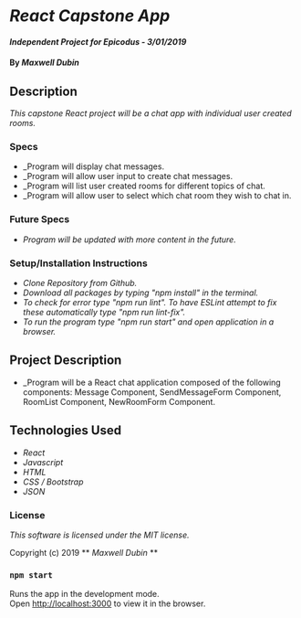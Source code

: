 # _React Capstone App_

#### _Independent Project for Epicodus - 3/01/2019_

#### By _**Maxwell Dubin**_

## Description

_This capstone React project will be a chat app with individual user created rooms._


### Specs

- _Program will display chat messages.
- _Program will allow user input to create chat messages.
- _Program will list user created rooms for different topics of chat.
- _Program will allow user to select which chat room they wish to chat in.



### Future Specs
- _Program will be updated with more content in the future._

### Setup/Installation Instructions
- _Clone Repository from Github._
- _Download all packages by typing "npm install" in the terminal._
- _To check for error type "npm run lint". To have ESLint attempt to fix these automatically type "npm run lint-fix"._
- _To run the program type "npm run start" and open application in a browser._

## Project Description

- _Program will be a React chat application composed of the following components: Message Component, SendMessageForm Component, RoomList Component, NewRoomForm Component.




## Technologies Used

- _React_
- _Javascript_
- _HTML_
- _CSS / Bootstrap_
- _JSON_

### License

_This software is licensed under the MIT license._

Copyright (c) 2019 ** _Maxwell Dubin_ **

### `npm start`

Runs the app in the development mode.<br>
Open [http://localhost:3000](http://localhost:3000) to view it in the browser.


